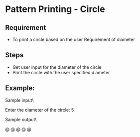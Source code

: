 # Pattern Printing - Circle 

## Requirement
- To print a circle based on the user Requirement of diameter

## Steps
- Get user input for the diameter of the circle 
- Print the circle with the user specified diameter
## Example:
Sample input\

Enter the diameter of the circle: 5

Sample output\



@        @
  @    @
     @





